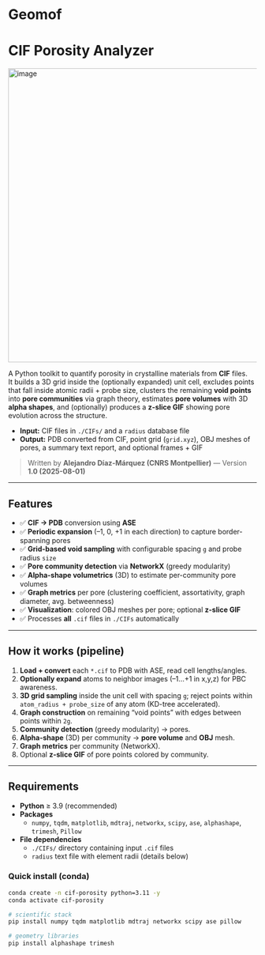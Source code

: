 # Geomof

# CIF Porosity Analyzer

<img width="1452" height="595" alt="image" src="https://github.com/user-attachments/assets/99ad6cb0-049c-4e6b-83c2-7011246dda5d" />

A Python toolkit to quantify porosity in crystalline materials from **CIF** files.  
It builds a 3D grid inside the (optionally expanded) unit cell, excludes points that fall inside atomic radii + probe size, clusters the remaining **void points** into **pore communities** via graph theory, estimates **pore volumes** with 3D **alpha shapes**, and (optionally) produces a **z-slice GIF** showing pore evolution across the structure.

- **Input:** CIF files in `./CIFs/` and a `radius` database file  
- **Output:** PDB converted from CIF, point grid (`grid.xyz`), OBJ meshes of pores, a summary text report, and optional frames + GIF

> Written by **Alejandro Díaz-Márquez (CNRS Montpellier)** — Version **1.0 (2025-08-01)**

---

## Features

- ✅ **CIF → PDB** conversion using **ASE**
- ✅ **Periodic expansion** (–1, 0, +1 in each direction) to capture border-spanning pores
- ✅ **Grid-based void sampling** with configurable spacing `g` and probe radius `size`
- ✅ **Pore community detection** via **NetworkX** (greedy modularity)
- ✅ **Alpha-shape volumetrics** (3D) to estimate per-community pore volumes
- ✅ **Graph metrics** per pore (clustering coefficient, assortativity, graph diameter, avg. betweenness)
- ✅ **Visualization**: colored OBJ meshes per pore; optional **z-slice GIF**
- ✅ Processes **all** `.cif` files in `./CIFs` automatically

---

## How it works (pipeline)

1. **Load + convert** each `*.cif` to PDB with ASE, read cell lengths/angles.
2. **Optionally expand** atoms to neighbor images (–1…+1 in x,y,z) for PBC awareness.
3. **3D grid sampling** inside the unit cell with spacing `g`; reject points within
   `atom_radius + probe_size` of any atom (KD-tree accelerated).
4. **Graph construction** on remaining “void points” with edges between points within `2g`.
5. **Community detection** (greedy modularity) → pores.
6. **Alpha-shape** (3D) per community → **pore volume** and **OBJ** mesh.
7. **Graph metrics** per community (NetworkX).
8. Optional **z-slice GIF** of pore points colored by community.

---

## Requirements

- **Python** ≥ 3.9 (recommended)
- **Packages**
  - `numpy`, `tqdm`, `matplotlib`, `mdtraj`, `networkx`, `scipy`, `ase`, `alphashape`, `trimesh`, `Pillow`
- **File dependencies**
  - `./CIFs/` directory containing input `.cif` files
  - `radius` text file with element radii (details below)

### Quick install (conda)

```bash
conda create -n cif-porosity python=3.11 -y
conda activate cif-porosity

# scientific stack
pip install numpy tqdm matplotlib mdtraj networkx scipy ase pillow

# geometry libraries
pip install alphashape trimesh
